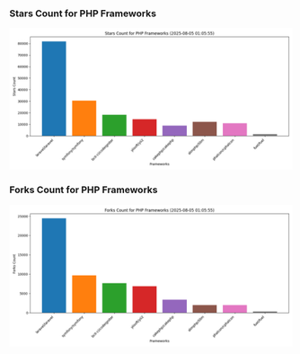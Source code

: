 ### Stars Count for PHP Frameworks

![Stars Chart](./archive/charts/20250805010555_stars_count.png)

### Forks Count for PHP Frameworks

![Forks Chart](./archive/charts/20250805010555_forks_count.png)

